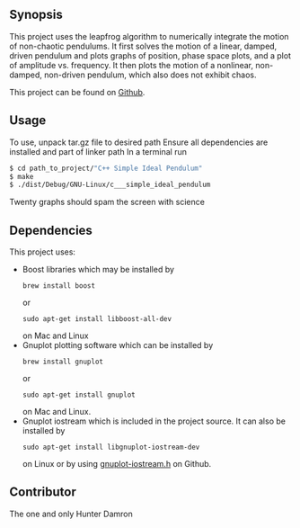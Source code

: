 ## Synopsis

This project uses the leapfrog algorithm to numerically integrate the motion of 
non-chaotic pendulums. It first solves the motion of a linear, damped, driven 
pendulum and plots graphs of position, phase space plots, and a plot of 
amplitude vs. frequency. It then plots the motion of a nonlinear, non-damped, 
non-driven pendulum, which also does not exhibit chaos. 

This project can be found on [Github](https://github.com/hdamron17/Simple-Ideal-Pendulum).

## Usage

To use, unpack tar.gz file to desired path
Ensure all dependencies are installed and part of linker path
In a terminal run 
```bash
$ cd path_to_project/"C++ Simple Ideal Pendulum"
$ make
$ ./dist/Debug/GNU-Linux/c___simple_ideal_pendulum
```
Twenty graphs should spam the screen with science

## Dependencies

This project uses:
* Boost libraries which may be installed by
    ```
    brew install boost
    ```
    or
    ```
    sudo apt-get install libboost-all-dev
    ```
    on Mac and Linux
* Gnuplot plotting software which can be installed by 
    ```
    brew install gnuplot
    ```
    or
    ```
    sudo apt-get install gnuplot
    ```
    on Mac and Linux. 
* Gnuplot iostream which is included in the project source. It can also be installed by
    ```
    sudo apt-get install libgnuplot-iostream-dev
    ```
    on Linux or by using [gnuplot-iostream.h](https://github.com/dstahlke/gnuplot-iostream/blob/master/gnuplot-iostream.h) on Github.

## Contributor

The one and only Hunter Damron